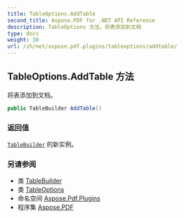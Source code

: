 ```yaml
---
title: TableOptions.AddTable
second_title: Aspose.PDF for .NET API Reference
description: TableOptions 方法。将表添加到文档
type: docs
weight: 30
url: /zh/net/aspose.pdf.plugins/tableoptions/addtable/
---
```

## TableOptions.AddTable 方法

将表添加到文档。

```csharp
public TableBuilder AddTable()
```

### 返回值

[`TableBuilder`](../../tablebuilder/) 的新实例。

### 另请参阅

* 类 [TableBuilder](../../tablebuilder/)
* 类 [TableOptions](../)
* 命名空间 [Aspose.Pdf.Plugins](../../../aspose.pdf.plugins/)
* 程序集 [Aspose.PDF](../../../)
